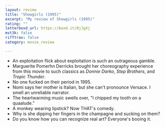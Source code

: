 ```yaml
---
layout: review
title: "Showgirls (1995)"
excerpt: "My review of Showgirls (1995)"
rating: ""
letterboxd_url: https://boxd.it/8jJgXj
mst3k: false
rifftrax: false
category: movie_review

---
```


* An exploitation flick about exploitation is such an outrageous gamble.
* Marguerite Pomerhn Derricks brought her choreography experience from this movie to such classics as <i>Donnie Darko</i>, <i>Step Brothers</i>, and <i>Tropic Thunder</i>.
* No one fucked on their period in 1995.
* Nomi says her mother is Italian, but she can't pronounce Versace. I smell an unreliable narrator.
* The heartwarming music swells over, "I chipped my tooth on a quaalude."
* A monkey wearing lipstick? Now THAT's comedy.
* Why is she dipping her fingers in the champagne and sucking on them?
* Do you know how you can recognize real art? Everyone's booing it.